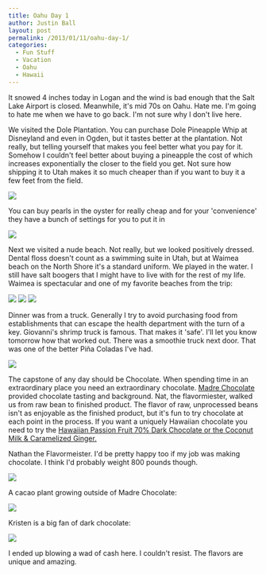```yaml
---
title: Oahu Day 1
author: Justin Ball
layout: post
permalink: /2013/01/11/oahu-day-1/
categories:
  - Fun Stuff
  - Vacation
  - Oahu
  - Hawaii
---
```


It snowed 4 inches today in Logan and the wind is bad enough that the Salt Lake Airport is closed. Meanwhile, it's mid 70s on Oahu. Hate me. I'm going to hate me when we have to go back. I'm not sure why I don't live here.

We visited the Dole Plantation. You can purchase Dole Pineapple Whip at Disneyland and even in Ogden, but it tastes better at the plantation. Not really, but telling yourself that makes you feel better what you pay for it. Somehow I couldn't feel better about buying a pineapple the cost of which increases exponentially the closer to the field you get. Not sure how shipping it to Utah makes it so much cheaper than if you want to buy it a few feet from the field.


 <img class="scale-image" src="/images/posts/2013/01/IMG_5955.jpg" />

You can buy pearls in the oyster for really cheap and for your 'convenience' they have a bunch of settings for you to put it in


 <img class="scale-image" src="/images/posts/2013/01/IMG_5947.jpg" />

Next we visited a nude beach. Not really, but we looked positively dressed. Dental floss doesn't count as a swimming suite in Utah, but at Waimea beach on the North Shore it's a standard uniform. We played in the water. I still have salt boogers that I might have to live with for the rest of my life. Waimea is spectacular and one of my favorite beaches from the trip:


 <img class="scale-image" src="/images/posts/2013/01/IMG_6018.jpg" />
 <img class="scale-image" src="/images/posts/2013/01/IMG_5973.jpg" />
 <img class="scale-image" src="/images/posts/2013/01/IMG_6006.jpg" />

Dinner was from a truck. Generally I try to avoid purchasing food from establishments that can escape the health department with the turn of a key. Giovanni's shrimp truck is famous. That makes it 'safe'. I'll let you know tomorrow how that worked out. There was a smoothie truck next door. That was one of the better Piña Coladas I've had.


 <img class="scale-image" src="/images/posts/2013/01/IMG_1470.jpg" />

The capstone of any day should be Chocolate. When spending time in an extraordinary place you need an extraordinary chocolate. [Madre Chocolate][7] provided chocolate tasting and background. Nat, the flavormiester, walked us from raw bean to finished product. The flavor of raw, unprocessed beans isn't as enjoyable as the finished product, but it's fun to try chocolate at each point in the process. If you want a uniquely Hawaiian chocolate you need to try the [Hawaiian Passion Fruit 70% Dark Chocolate or the Coconut Milk & Caramelized Ginger.][8]

 [7]: http://madrechocolate.com/Home.html
 [8]: http://madrechocolate.com/Shop.html

Nathan the Flavormeister. I'd be pretty happy too if my job was making chocolate. I think I'd probably weight 800 pounds though.


 <img class="scale-image" src="/images/posts/2013/01/IMG_1478.jpg" />

A cacao plant growing outside of Madre Chocolate:


 <img class="scale-image" src="/images/posts/2013/01/IMG_6035.jpg" />

Kristen is a big fan of dark chocolate:


 <img class="scale-image" src="/images/posts/2013/01/IMG_1471.jpg" />

I ended up blowing a wad of cash here. I couldn't resist. The flavors are unique and amazing.